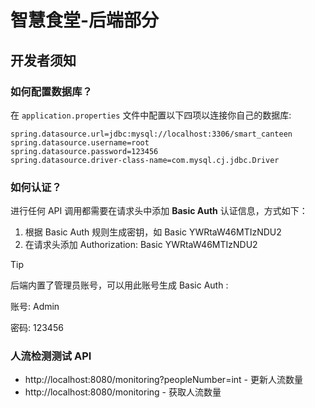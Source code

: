 # 智慧食堂-后端部分

## 开发者须知

### 如何配置数据库？

在 `application.properties` 文件中配置以下四项以连接你自己的数据库:

```properties
spring.datasource.url=jdbc:mysql://localhost:3306/smart_canteen
spring.datasource.username=root
spring.datasource.password=123456
spring.datasource.driver-class-name=com.mysql.cj.jdbc.Driver
```

### 如何认证？

进行任何 API 调用都需要在请求头中添加 **Basic Auth** 认证信息，方式如下：

1. 根据 Basic Auth 规则生成密钥，如 Basic YWRtaW46MTIzNDU2
2. 在请求头添加 Authorization: Basic YWRtaW46MTIzNDU2

> [!TIP]
> 后端内置了管理员账号，可以用此账号生成 Basic Auth :
> 
> 账号: Admin
> 
> 密码: 123456

### 人流检测测试 API

- http://localhost:8080/monitoring?peopleNumber=int - 更新人流数量
- http://localhost:8080/monitoring - 获取人流数量
